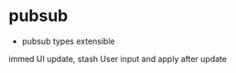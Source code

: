 pubsub
======

* pubsub types extensible
 
immed UI update, stash User input and apply after update
